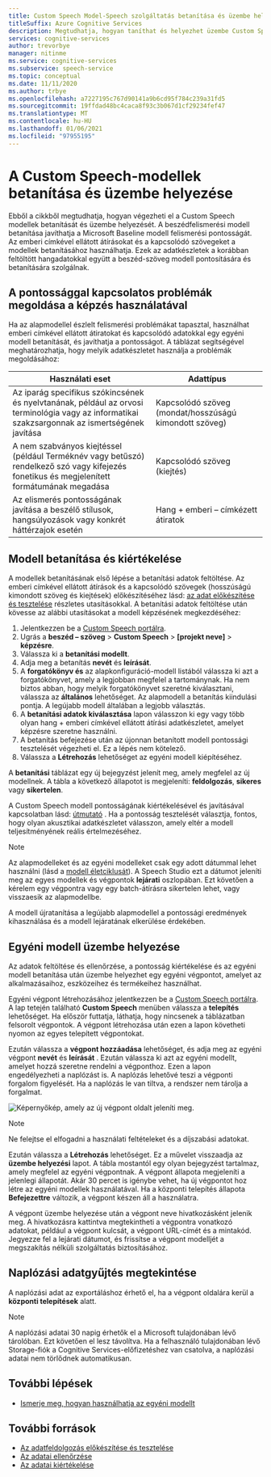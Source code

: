 ```yaml
---
title: Custom Speech Model-Speech szolgáltatás betanítása és üzembe helyezése
titleSuffix: Azure Cognitive Services
description: Megtudhatja, hogyan taníthat és helyezhet üzembe Custom Speech modelleket. A beszédfelismerési modell betanítása javíthatja a Microsoft Baseline Model vagy a for egyéni modell felismerési pontosságát.
services: cognitive-services
author: trevorbye
manager: nitinme
ms.service: cognitive-services
ms.subservice: speech-service
ms.topic: conceptual
ms.date: 11/11/2020
ms.author: trbye
ms.openlocfilehash: a7227195c767d90141a9b6cd95f784c239a31fd5
ms.sourcegitcommit: 19ffdad48bc4caca8f93c3b067d1cf29234fef47
ms.translationtype: MT
ms.contentlocale: hu-HU
ms.lasthandoff: 01/06/2021
ms.locfileid: "97955195"
---
```

# <a name="train-and-deploy-a-custom-speech-model"></a>A Custom Speech-modellek betanítása és üzembe helyezése

Ebből a cikkből megtudhatja, hogyan végezheti el a Custom Speech modellek betanítását és üzembe helyezését. A beszédfelismerési modell betanítása javíthatja a Microsoft Baseline modell felismerési pontosságát. Az emberi címkével ellátott átírásokat és a kapcsolódó szövegeket a modellek betanításához használhatja. Ezek az adatkészletek a korábban feltöltött hangadatokkal együtt a beszéd-szöveg modell pontosítására és betanítására szolgálnak.

## <a name="use-training-to-resolve-accuracy-problems"></a>A pontossággal kapcsolatos problémák megoldása a képzés használatával

Ha az alapmodellel észlelt felismerési problémákat tapasztal, használhat emberi címkével ellátott átiratokat és kapcsolódó adatokkal egy egyéni modell betanítását, és javíthatja a pontosságot. A táblázat segítségével meghatározhatja, hogy melyik adatkészletet használja a problémák megoldásához:

| Használati eset | Adattípus |
| -------- | --------- |
| Az iparág specifikus szókincsének és nyelvtanának, például az orvosi terminológia vagy az informatikai szakzsargonnak az ismertségének javítása | Kapcsolódó szöveg (mondat/hosszúságú kimondott szöveg) |
| A nem szabványos kiejtéssel (például Terméknév vagy betűszó) rendelkező szó vagy kifejezés fonetikus és megjelenített formátumának megadása | Kapcsolódó szöveg (kiejtés) |
| Az elismerés pontosságának javítása a beszélő stílusok, hangsúlyozások vagy konkrét háttérzajok esetén | Hang + emberi – címkézett átiratok |

## <a name="train-and-evaluate-a-model"></a>Modell betanítása és kiértékelése

A modellek betanításának első lépése a betanítási adatok feltöltése. Az emberi címkével ellátott átírások és a kapcsolódó szövegek (hosszúságú kimondott szöveg és kiejtések) előkészítéséhez lásd: [az adat előkészítése és tesztelése](./how-to-custom-speech-test-and-train.md) részletes utasításokkal. A betanítási adatok feltöltése után kövesse az alábbi utasításokat a modell képzésének megkezdéséhez:

1. Jelentkezzen be a [Custom Speech portálra](https://speech.microsoft.com/customspeech).
2. Ugrás a **beszéd – szöveg**  >  **Custom Speech**  >  **[projekt neve]**  >  **képzésre**.
3. Válassza ki a **betanítási modellt**.
4. Adja meg a betanítás **nevét** és **leírását**.
5. A **forgatókönyv és** az alapkonfiguráció-modell listából válassza ki azt a forgatókönyvet, amely a legjobban megfelel a tartománynak. Ha nem biztos abban, hogy melyik forgatókönyvet szeretné kiválasztani, válassza az **általános** lehetőséget. Az alapmodell a betanítás kiindulási pontja. A legújabb modell általában a legjobb választás.
6. A **betanítási adatok kiválasztása** lapon válasszon ki egy vagy több olyan hang + emberi címkével ellátott átírási adatkészletet, amelyet képzésre szeretne használni.
7. A betanítás befejezése után az újonnan betanított modell pontossági tesztelését végezheti el. Ez a lépés nem kötelező.
8. Válassza a **Létrehozás** lehetőséget az egyéni modell kiépítéséhez.

A **betanítási** táblázat egy új bejegyzést jelenít meg, amely megfelel az új modellnek. A tábla a következő állapotot is megjeleníti: **feldolgozás**, **sikeres** vagy **sikertelen**.

A Custom Speech modell pontosságának kiértékelésével és javításával kapcsolatban lásd: [útmutató](how-to-custom-speech-evaluate-data.md) . Ha a pontosság tesztelését választja, fontos, hogy olyan akusztikai adatkészletet válasszon, amely eltér a modell teljesítményének reális értelmezéséhez.

> [!NOTE]
> Az alapmodelleket és az egyéni modelleket csak egy adott dátummal lehet használni (lásd a [modell életciklusát](custom-speech-overview.md#model-lifecycle)). A Speech Studio ezt a dátumot jeleníti meg az egyes modellek és végpontok **lejárati** oszlopában. Ezt követően a kérelem egy végpontra vagy egy batch-átírásra sikertelen lehet, vagy visszaesik az alapmodellbe.
>
> A modell újratanítása a legújabb alapmodellel a pontossági eredmények kihasználása és a modell lejáratának elkerülése érdekében.

## <a name="deploy-a-custom-model"></a>Egyéni modell üzembe helyezése

Az adatok feltöltése és ellenőrzése, a pontosság kiértékelése és az egyéni modell betanítása után üzembe helyezhet egy egyéni végpontot, amelyet az alkalmazásaihoz, eszközeihez és termékeihez használhat. 

Egyéni végpont létrehozásához jelentkezzen be a [Custom Speech portálra](https://speech.microsoft.com/customspeech). A lap tetején található **Custom Speech** menüben válassza a **telepítés** lehetőséget. Ha először futtatja, láthatja, hogy nincsenek a táblázatban felsorolt végpontok. A végpont létrehozása után ezen a lapon követheti nyomon az egyes telepített végpontokat.

Ezután válassza a **végpont hozzáadása** lehetőséget, és adja meg az egyéni végpont **nevét** és **leírását** . Ezután válassza ki azt az egyéni modellt, amelyet hozzá szeretne rendelni a végponthoz.  Ezen a lapon engedélyezheti a naplózást is. A naplózás lehetővé teszi a végponti forgalom figyelését. Ha a naplózás le van tiltva, a rendszer nem tárolja a forgalmat.

![Képernyőkép, amely az új végpont oldalt jeleníti meg.](./media/custom-speech/custom-speech-deploy-model.png)

> [!NOTE]
> Ne felejtse el elfogadni a használati feltételeket és a díjszabási adatokat.

Ezután válassza a **Létrehozás** lehetőséget. Ez a művelet visszaadja az **üzembe helyezési** lapot. A tábla mostantól egy olyan bejegyzést tartalmaz, amely megfelel az egyéni végpontnak. A végpont állapota megjeleníti a jelenlegi állapotát. Akár 30 percet is igénybe vehet, ha új végpontot hoz létre az egyéni modellek használatával. Ha a központi telepítés állapota **Befejezettre** változik, a végpont készen áll a használatra.

A végpont üzembe helyezése után a végpont neve hivatkozásként jelenik meg. A hivatkozásra kattintva megtekintheti a végpontra vonatkozó adatokat, például a végpont kulcsát, a végpont URL-címét és a mintakód. Jegyezze fel a lejárati dátumot, és frissítse a végpont modelljét a megszakítás nélküli szolgáltatás biztosításához.

## <a name="view-logging-data"></a>Naplózási adatgyűjtés megtekintése

A naplózási adat az exportáláshoz érhető el, ha a végpont oldalára kerül a **központi telepítések** alatt.
> [!NOTE]
>A naplózási adatai 30 napig érhetők el a Microsoft tulajdonában lévő tárolóban. Ezt követően el lesz távolítva. Ha a felhasználó tulajdonában lévő Storage-fiók a Cognitive Services-előfizetéshez van csatolva, a naplózási adatai nem törlődnek automatikusan.

## <a name="next-steps"></a>További lépések

* [Ismerje meg, hogyan használhatja az egyéni modellt](how-to-specify-source-language.md)

## <a name="additional-resources"></a>További források

- [Az adatfeldolgozás előkészítése és tesztelése](./how-to-custom-speech-test-and-train.md)
- [Az adatai ellenőrzése](how-to-custom-speech-inspect-data.md)
- [Az adatai kiértékelése](how-to-custom-speech-evaluate-data.md)
